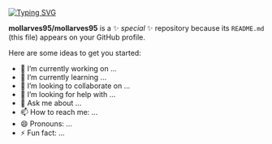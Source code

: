[![Typing SVG](https://readme-typing-svg.demolab.com?font=Fira+Code&pause=1000&color=1BC71B&random=false&width=435&lines=%C2%A1Hola!+mi+nombre+es+Mar%C3%ADa+Eugenia+%F0%9F%99%8B%E2%80%8D%E2%99%80%EF%B8%8F;Bienvenido+a+mi+perfil+%F0%9F%A4%96%E2%9C%A8%F0%9F%92%BB%E2%98%95%F0%9F%91%BD)](https://git.io/typing-svg)

**mollarves95/mollarves95** is a ✨ _special_ ✨ repository because its `README.md` (this file) appears on your GitHub profile.

Here are some ideas to get you started:

- 🔭 I’m currently working on ...
- 🌱 I’m currently learning ...
- 👯 I’m looking to collaborate on ...
- 🤔 I’m looking for help with ...
- 💬 Ask me about ...
- 📫 How to reach me: ...
- 😄 Pronouns: ...
- ⚡ Fun fact: ...
  
